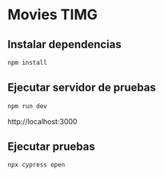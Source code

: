 # Movies TIMG

## Instalar dependencias

```bash
npm install
```

## Ejecutar servidor de pruebas
```bash
npm run dev
```
http://localhost:3000

## Ejecutar pruebas
```bash
npx cypress open
```